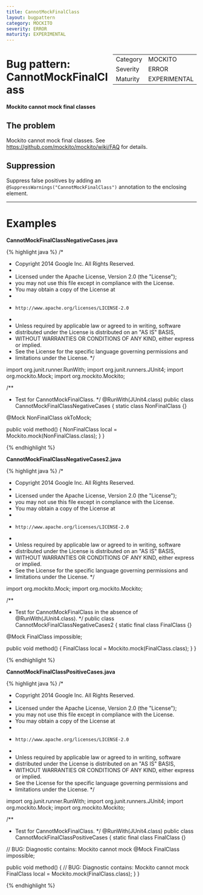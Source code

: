 ```yaml
---
title: CannotMockFinalClass
layout: bugpattern
category: MOCKITO
severity: ERROR
maturity: EXPERIMENTAL
---
```


<div style="float:right;"><table id="metadata">
<tr><td>Category</td><td>MOCKITO</td></tr>
<tr><td>Severity</td><td>ERROR</td></tr>
<tr><td>Maturity</td><td>EXPERIMENTAL</td></tr>
</table></div>

# Bug pattern: CannotMockFinalClass
__Mockito cannot mock final classes__

## The problem
Mockito cannot mock final classes. See https://github.com/mockito/mockito/wiki/FAQ for details.

## Suppression
Suppress false positives by adding an `@SuppressWarnings("CannotMockFinalClass")` annotation to the enclosing element.

----------

# Examples
__CannotMockFinalClassNegativeCases.java__

{% highlight java %}
/*
 * Copyright 2014 Google Inc. All Rights Reserved.
 *
 * Licensed under the Apache License, Version 2.0 (the "License");
 * you may not use this file except in compliance with the License.
 * You may obtain a copy of the License at
 *
 *     http://www.apache.org/licenses/LICENSE-2.0
 *
 * Unless required by applicable law or agreed to in writing, software
 * distributed under the License is distributed on an "AS IS" BASIS,
 * WITHOUT WARRANTIES OR CONDITIONS OF ANY KIND, either express or implied.
 * See the License for the specific language governing permissions and
 * limitations under the License.
 */

import org.junit.runner.RunWith;
import org.junit.runners.JUnit4;
import org.mockito.Mock;
import org.mockito.Mockito;

/**
 * Test for CannotMockFinalClass.
 */
@RunWith(JUnit4.class)
public class CannotMockFinalClassNegativeCases {
  static class NonFinalClass {}
  
  @Mock NonFinalClass okToMock;
  
  public void method() {
    NonFinalClass local = Mockito.mock(NonFinalClass.class);
  }
}

{% endhighlight %}

__CannotMockFinalClassNegativeCases2.java__

{% highlight java %}
/*
 * Copyright 2014 Google Inc. All Rights Reserved.
 *
 * Licensed under the Apache License, Version 2.0 (the "License");
 * you may not use this file except in compliance with the License.
 * You may obtain a copy of the License at
 *
 *     http://www.apache.org/licenses/LICENSE-2.0
 *
 * Unless required by applicable law or agreed to in writing, software
 * distributed under the License is distributed on an "AS IS" BASIS,
 * WITHOUT WARRANTIES OR CONDITIONS OF ANY KIND, either express or implied.
 * See the License for the specific language governing permissions and
 * limitations under the License.
 */

import org.mockito.Mock;
import org.mockito.Mockito;

/**
 * Test for CannotMockFinalClass in the absence of @RunWith(JUnit4.class).
 */
public class CannotMockFinalClassNegativeCases2 {
  static final class FinalClass {}

  @Mock FinalClass impossible;
  
  public void method() {
    FinalClass local = Mockito.mock(FinalClass.class);
  }
}

{% endhighlight %}

__CannotMockFinalClassPositiveCases.java__

{% highlight java %}
/*
 * Copyright 2014 Google Inc. All Rights Reserved.
 *
 * Licensed under the Apache License, Version 2.0 (the "License");
 * you may not use this file except in compliance with the License.
 * You may obtain a copy of the License at
 *
 *     http://www.apache.org/licenses/LICENSE-2.0
 *
 * Unless required by applicable law or agreed to in writing, software
 * distributed under the License is distributed on an "AS IS" BASIS,
 * WITHOUT WARRANTIES OR CONDITIONS OF ANY KIND, either express or implied.
 * See the License for the specific language governing permissions and
 * limitations under the License.
 */

import org.junit.runner.RunWith;
import org.junit.runners.JUnit4;
import org.mockito.Mock;
import org.mockito.Mockito;

/**
 * Test for CannotMockFinalClass.
 */
@RunWith(JUnit4.class)
public class CannotMockFinalClassPositiveCases {
  static final class FinalClass {}
  
  // BUG: Diagnostic contains: Mockito cannot mock
  @Mock FinalClass impossible;
  
  public void method() {
    // BUG: Diagnostic contains: Mockito cannot mock
    FinalClass local = Mockito.mock(FinalClass.class);
  }
}

{% endhighlight %}

